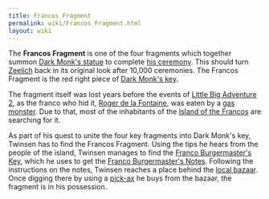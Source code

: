 ```yaml
---
title: Francos Fragment
permalink: wiki/Francos_Fragment.html
layout: wiki
---
```


The **Francos Fragment** is one of the four fragments which together
summon [Dark Monk's statue](Dark_Monk's_statue "wikilink") to complete
[his ceremony](Dark_Monk's_prophecy "wikilink"). This should turn
[Zeelich](Zeelich "wikilink") back in its original look after 10,000
ceremonies. The Francos Fragment is the red right piece of [Dark Monk's
key](Dark_Monk's_key "wikilink").

The fragment itself was lost years before the events of [Little Big
Adventure 2](Little_Big_Adventure_2 "wikilink"), as the franco who hid
it, [Roger de la Fontaine](Roger_de_la_Fontaine "wikilink"), was eaten
by a [gas monster](gas_monster "wikilink"). Due to that, most of the
inhabitants of the [Island of the
Francos](Island_of_the_Francos "wikilink") are searching for it.

As part of his quest to unite the four key fragments into Dark Monk's
key, Twinsen has to find the Francos Fragment. Using the tips he hears
from the people of the island, Twinsen manages to find the [Franco
Burgermaster's Key](Franco_Burgermaster's_Key "wikilink"), which he uses
to get the [Franco Burgermaster's
Notes](Franco_Burgermaster's_Notes "wikilink"). Following the
instructions on the notes, Twinsen reaches a place behind the [local
bazaar](Francos_Island_bazaar "wikilink"). Once digging there by using a
[pick-ax](pick-ax "wikilink") he buys from the bazaar, the fragment is
in his possession.
